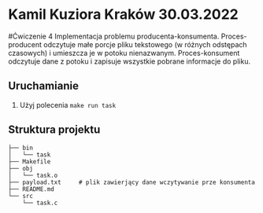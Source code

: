 # Kamil Kuziora                       Kraków 30.03.2022

#Ćwiczenie 4
Implementacja problemu producenta-konsumenta. Proces-producent odczytuje małe porcje pliku tekstowego (w różnych odstępach czasowych) i umieszcza je w potoku 
nienazwanym. Proces-konsument odczytuje dane z potoku i zapisuje wszystkie pobrane informacje do pliku. 

## Uruchamianie
1. Użyj polecenia `make run task`  

## Struktura projektu
```
├── bin
│   └── task
├── Makefile
├── obj
│   └── task.o
├── payload.txt     # plik zawierjący dane wczytywanie prze konsumenta
├── README.md
└── src
    └── task.c
```
